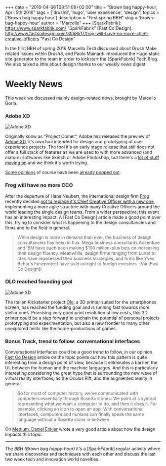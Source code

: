 +++
date        = "2016-04-06T08:51:09+02:00"
title       = "Brown bag happy-hour, April 5th 2016"
tags        = ['drush8', 'hugo', 'user experience', 'design']
topics      = ['Brown bag happy hour']
description = "First spring BBH"
slug        = 'brown-bag-happy-hour'
author      = "Marcello"
+++
[SparkFabrik]: https://www.sparkfabrik.com/  "SparkFabrik"
[Fast Co Design]: http://www.fastcodesign.com/3058517/frog-will-have-no-more-chief-creative-officers "Fast Co Design"

In the first BBH of spring 2016 Marcello Testi discussed about Drush Make related issues within Drush8, and Paolo Mainardi introduced the Hugo static site generator to the team in order to kickstart the [SparkFabrik] Tech Blog. We also talked a little about design thanks to our weekly news digest.

<!--more-->

# Weekly News

This week we discussed mainly design-related news, brought by Marcello Gorla.

### Adobe XD

![Adobe XD](/posts/2016_adobexd.jpg)

Originally know as “Project Comet", Adobe has released the preview of [Adobe XD](http://blogs.adobe.com/creativecloud/introducing-adobe-experience-design-cc-preview/), it's own tool intended for design and prototyping of user experience projects. The tool it's an early stage release that still does not offer a full stack of features as we are used to with more advanced (and mature) softwares like Sketch or Adobe Photoshop, but there's a [lot of stuff moving on](https://www.youtube.com/playlist?list=PLD8AMy73ZVxXvBQcZAnOcu57JCFxLi7bQ) and we think it's worth trying.

[Some opinions](https://medium.com/user-experience-design-1/first-impressions-with-adobe-experience-design-107904b5efbe#.25cvqr3ys) of course have been [already popped out](http://techcrunch.com/2016/03/14/adobe-launches-experience-design-cc-a-new-tool-for-ux-designers/).

### Frog will have no more CCO

After the departure of Hans Neubert, the international design firm [Frog](http://www.frogdesign.com/) recently decided [not to replace it's Chief Creative Officer with a new one](http://designmind.frogdesign.com/2016/03/evolving-creative-leadership-at-frog/), implementing a more agile structure with many Creative Officers around the world leading the single design teams. From a wider perspective, this event has an interesting impact.  A [Fast Co Design] article made a good point over this, trying to consider what is happening to the design consultancies and firms and to the field in general.

> While design is more in demand than ever, the business of design consultancies has been in flux. Mega business consultants Accenture and IBM have each been making $100 million-plus bets on increasing their design fluency. Meanwhile, design firms ranging from Lunar to Ideo have reassessed their business strategies, and firms like Yves Behar's Fuseproject have sold outright to foreign investors.
(Via [Fast Co Design])

### OLO reached founding goal

![Adobe XD](/posts/2016_olo.jpg)

The Italian Kickstarter project [Olo](https://www.kickstarter.com/projects/olo3d/olo-the-first-ever-smartphone-3d-printer), a 3D printer suited for the smartphones screen, has reached the funding goal and is running fast towards more stellar ones. Promising very good print resolution at low costs, this 3D printer could be a step forward to unchain the potential of personal projects prototyping and experimentation, but also a new frontier to many other unexplored fields like the home-productions of games.

### Bonus Track, trend to follow: conversational interfaces

Conversational Interfaces could be a good trend to follow, in our opinion. [Fast Co Design](http://www.fastcodesign.com/3058546/conversational-interfaces-explained?partner=rss) article on the topic points out how this pattern is quite interesting from a design point of view, because it elitminates a barrier, the UI, between the human and the machine languages. And this is particularly interesting considering the great hype that is surrounding the new wave of virtual reality interfaces, as the Oculus Rift, and the augmented reality in general.

> So for most of computer history, we've communicated with computers essentially through Rosetta stones: We point at a symbol representing what we want a computer to do, and then it does it. For example, clicking an icon to open an app. With conversational interfaces, computers and humans can finally speak the same language without a Rosetta stone in between.

On [Medium, Daniel Eckler](https://medium.com/life-learning/the-future-of-cui-isn-t-conversational-fa3d9458c2b5) wrote a very good article about how the design impacts this topic.

***
The *BBH (Brown bag happy-hour)* it's a [SparkFabrik] regular activity where we share discoveries and techniques with each other and discuss the last two week tech and innovation world novelties.
